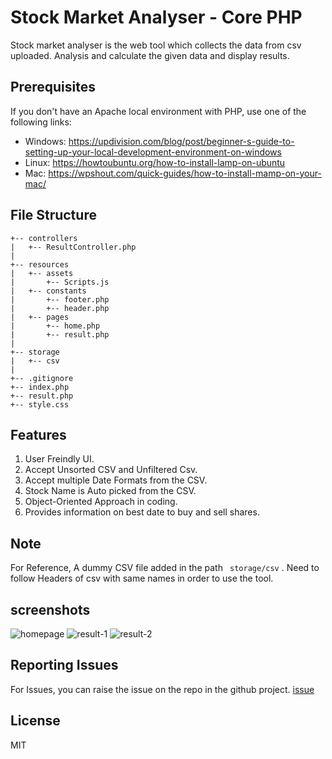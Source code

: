 # Stock Market Analyser - Core PHP

Stock market analyser is the web tool which collects the data from csv uploaded. Analysis and calculate the given data and display results.

## Prerequisites

If you don't  have an Apache local environment with PHP, use one of the following links:

 - Windows: https://updivision.com/blog/post/beginner-s-guide-to-setting-up-your-local-development-environment-on-windows
 - Linux: https://howtoubuntu.org/how-to-install-lamp-on-ubuntu
 - Mac: https://wpshout.com/quick-guides/how-to-install-mamp-on-your-mac/

## File Structure

```
+-- controllers
|   +-- ResultController.php
|
+-- resources
|   +-- assets
|       +-- Scripts.js
|   +-- constants
|       +-- footer.php
|       +-- header.php
|   +-- pages
|       +-- home.php
|       +-- result.php
|
+-- storage
|   +-- csv
|
+-- .gitignore
+-- index.php
+-- result.php
+-- style.css
```

## Features

1. User Freindly UI.
2. Accept Unsorted CSV and Unfiltered Csv.
3. Accept multiple Date Formats from the CSV.
4. Stock Name is Auto picked from the CSV.
5. Object-Oriented Approach in coding.
6. Provides information on best date to buy and sell shares.

## Note

For Reference, A dummy CSV file added in the path ``` storage/csv``` . Need to follow Headers of csv with same names in order to use the tool.  

## screenshots
![homepage](https://i.ibb.co/3RLhkCL/screencapture-localhost-8021-2020-07-13-00-13-52.png)
![result-1](https://i.ibb.co/YTc46qJ/screencapture-localhost-8021-result-php-2020-07-13-00-14-30-1.png)
![result-2](https://i.ibb.co/N1RdmqB/screencapture-localhost-8021-result-php-2020-07-13-00-14-03.png)
## Reporting Issues

For Issues, you can raise the issue on the repo in the github project. [issue](https://github.com/SanthoshSiddegowda/Stock-Analsys-core-php/issues)

## License

MIT
